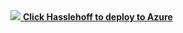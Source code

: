 <a href="https://azuredeploy.net/" target="_blank">
    <img src="http://www.medicmadness.com/wp-content/uploads/2010/09/David-hasselhoff-Spedo-260x300.png"/>
    <b>Click Hasslehoff to deploy to Azure</b>
</a>

